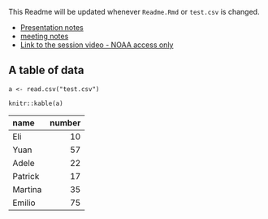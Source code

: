 This Readme will be updated whenever `Readme.Rmd` or `test.csv` is
changed. 

* [Presentation notes](https://htmlpreview.github.io/?https://github.com/nmfs-openscapes/12-07-21-GitHub-Actions/blob/main/Intro.html)
* [meeting notes](https://github.com/nmfs-openscapes/12-07-21-GitHub-Actions/blob/main/meeting_notes.md)
* [Link to the session video - NOAA access only](https://drive.google.com/file/d/1_oxKuRC-m4kzy57y3PJRfhnYIXXm5nkE/view?usp=sharing)

A table of data
---------------

    a <- read.csv("test.csv")

    knitr::kable(a)

<table>
<thead>
<tr class="header">
<th style="text-align: left;">name</th>
<th style="text-align: right;">number</th>
</tr>
</thead>
<tbody>
<tr class="odd">
<td style="text-align: left;">Eli</td>
<td style="text-align: right;">10</td>
</tr>
<tr class="even">
<td style="text-align: left;">Yuan</td>
<td style="text-align: right;">57</td>
</tr>
<tr class="odd">
<td style="text-align: left;">Adele</td>
<td style="text-align: right;">22</td>
</tr>
<tr class="even">
<td style="text-align: left;">Patrick</td>
<td style="text-align: right;">17</td>
</tr>
<tr class="odd">
<td style="text-align: left;">Martina</td>
<td style="text-align: right;">35</td>
</tr>
<tr class="even">
<td style="text-align: left;">Emilio</td>
<td style="text-align: right;">75</td>
</tr>
</tbody>
</table>
